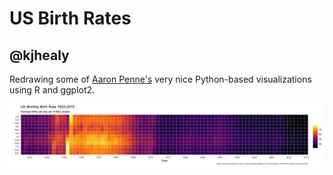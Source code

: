 # US Birth Rates

## @kjhealy

Redrawing some of [Aaron Penne's](http://github.com/aaronpenne/data_visualization) very nice Python-based visualizations using R and ggplot2.

![Tiled monthly birth rates](figures/births_monthly_tile.png)
